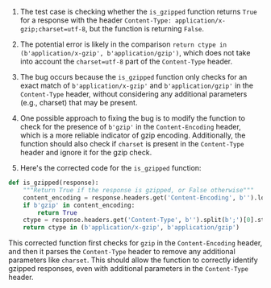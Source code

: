 1. The test case is checking whether the `is_gzipped` function returns `True` for a response with the header `Content-Type: application/x-gzip;charset=utf-8`, but the function is returning `False`.

2. The potential error is likely in the comparison `return ctype in (b'application/x-gzip', b'application/gzip')`, which does not take into account the `charset=utf-8` part of the `Content-Type` header.

3. The bug occurs because the `is_gzipped` function only checks for an exact match of `b'application/x-gzip'` and `b'application/gzip'` in the `Content-Type` header, without considering any additional parameters (e.g., charset) that may be present.

4. One possible approach to fixing the bug is to modify the function to check for the presence of `b'gzip'` in the `Content-Encoding` header, which is a more reliable indicator of gzip encoding. Additionally, the function should also check if `charset` is present in the `Content-Type` header and ignore it for the gzip check.

5. Here's the corrected code for the `is_gzipped` function:

```python
def is_gzipped(response):
    """Return True if the response is gzipped, or False otherwise"""
    content_encoding = response.headers.get('Content-Encoding', b'').lower()
    if b'gzip' in content_encoding:
        return True
    ctype = response.headers.get('Content-Type', b'').split(b';')[0].strip()
    return ctype in (b'application/x-gzip', b'application/gzip')
```

This corrected function first checks for `gzip` in the `Content-Encoding` header, and then it parses the `Content-Type` header to remove any additional parameters like `charset`. This should allow the function to correctly identify gzipped responses, even with additional parameters in the `Content-Type` header.